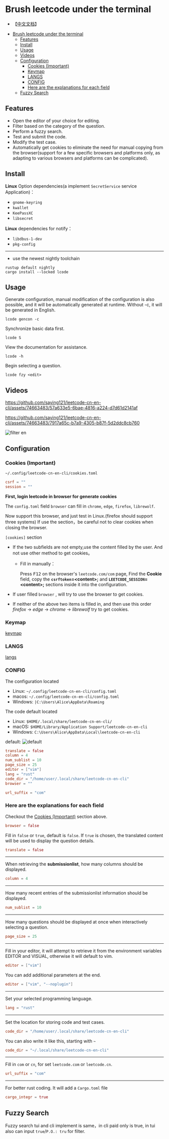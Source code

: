# Brush leetcode under the terminal

- 【[中文文档](./README-CN.md)】

<!--toc:start-->
- [Brush leetcode under the terminal](#brush-leetcode-under-the-terminal)
  - [Features](#features)
  - [Install](#install)
  - [Usage](#usage)
  - [Videos](#videos)
  - [Configuration](#configuration)
    - [Cookies (Important)](#cookies-important)
    - [Keymap](#keymap)
    - [LANGS](#langs)
    - [CONFIG](#config)
    - [Here are the explanations for each field](#here-are-the-explanations-for-each-field)
  - [Fuzzy Search](#fuzzy-search)
<!--toc:end-->

## Features

- Open the editor of your choice for editing.
- Filter based on the category of the question.
- Perform a fuzzy search.
- Test and submit the code.
- Modify the test case.
- Automatically get cookies to eliminate the need for manual copying from
  the browser(support for a few specific browsers and platforms only,
  as adapting to various browsers and platforms can be complicated).

## Install

**Linux** Option dependencies(a implement `SecretService` service Application)：

- `gnome-keyring`
- `kwallet`
- `KeePassXC`
- `libsecret`

**Linux** dependencies for notify：

- `libdbus-1-dev`
- `pkg-config`

---

- use the newest nightly toolchain

```shell
rustup default nightly
cargo install --locked lcode
```

## Usage

Generate configuration, manual modification of the configuration is also possible,
and it will be automatically generated at runtime.
Without -c, it will be generated in English.

```shell
lcode gencon -c
```

Synchronize basic data first.

```shell
lcode S
```

View the documentation for assistance.

```shell
lcode -h
```

Begin selecting a question.

```shell
lcode fzy <edit>
```

## Videos

<https://github.com/saying121/leetcode-cn-en-cli/assets/74663483/57a633e5-6bae-4816-a224-d7d61d2141af>

<https://github.com/saying121/leetcode-cn-en-cli/assets/74663483/7917a65c-b7a9-4305-b87f-5d2ddc8cb760>

![filter en](./pictures/filter_en.png)

## Configuration

### Cookies (Important)

`~/.config/leetcode-cn-en-cli/cookies.toml`

```toml
csrf = ""
session = ""
```

**First, login leetcode in browser for generate cookies**

The `config.toml` field `browser` can fill in `chrome`, `edge`, `firefox`, `librewolf`.

Now support this browser, and just test in Linux.(firefox should support three systems)
If use the section，be careful not to clear cookies when closing the browser.

`[cookies]` section

- If the two subfields are not empty,use the content filled by the user.
  And not use other method to get cookies。

  - Fill in manually：

    Press <kbd>F12</kbd> on the browser's `leetcode.com/com` page,
    Find the **Cookie** field, copy the **`csrftoken`=\<content\>;**
    and **`LEETCODE_SESSION`=\<content\>;** sections inside it into the configuration.

- If user filled `browser` , will try to use the browser to get cookies.

- If neither of the above two items is filled in,
  and then use this order _firefox_ -> _edge_ -> _chrome_ -> _librewolf_
  try to get cookies.

### Keymap

[keymap](./KEYMAP.md)

### LANGS

[langs](./LANGS.md)

### CONFIG

The configuration located

- Linux: `~/.config/leetcode-cn-en-cli/config.toml`
- macos: `~/.config/leetcode-cn-en-cli/config.toml`
- Windows: `|C:\Users\Alice\AppData\Roaming`

The code default located

- Linux: `$HOME/.local/share/leetcode-cn-en-cli/`
- macOS: `$HOME/Library/Application Support/leetcode-cn-en-cli`
- Windows: `C:\Users\Alice\AppData\Local\leetcode-cn-en-cli`

default:
![default](./pictures/screen_shot_.png)

```toml
translate = false
column = 4
num_sublist = 10
page_size = 25
editor = ["vim"]
lang = "rust"
code_dir = "/home/user/.local/share/leetcode-cn-en-cli"
browser = ""

url_suffix = "com"
```

### Here are the explanations for each field

Checkout the [Cookies (Important)](#cookies-important) section above.

```toml
browser = false
```

Fill in `false` or `true`, default is `false`.
If `true` is chosen, the translated content
will be used to display the question details.

```toml
translate = false
```

---

When retrieving the **submissionlist**, how many columns should be displayed.

```toml
column = 4
```

---

How many recent entries of the submissionlist information should be displayed.

```toml
num_sublist = 10
```

---

How many questions should be displayed at once when interactively selecting a question.

```toml
page_size = 25
```

---

Fill in your editor, it will attempt to retrieve it from
the environment variables EDITOR and VISUAL,
otherwise it will default to vim.

```toml
editor = ["vim"]
```

You can add additional parameters at the end.

```toml
editor = ["vim", "--noplugin"]
```

---

Set your selected programming language.

```toml
lang = "rust"
```

---

Set the location for storing code and test cases.

```toml
code_dir = "/home/user/.local/share/leetcode-cn-en-cli"
```

You can also write it like this, starting with `~`

```toml
code_dir = "~/.local/share/leetcode-cn-en-cli"
```

---

Fill in `com` or `cn`, for set `leetcode.com` or `leetcode.cn`.

```toml
url_suffix = "com"
```

---

For better rust coding. It will add a `Cargo.toml` file

```toml
cargo_integr = true
```

## Fuzzy Search

Fuzzy search tui and cli implement is same，in cli paid only is true,
in tui also can input `true`/`P.O.: tru` for filter.
